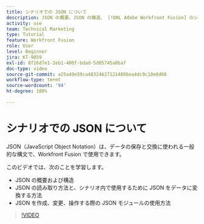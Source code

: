 ```yaml
---
title: シナリオでの JSON について
description: JSON の概要、JSON の構造、 [!DNL Adobe Workfront Fusion] のシナリオ内で使用するために JSON をデータに変換する方法について説明します。
activity: use
team: Technical Marketing
type: Tutorial
feature: Workfront Fusion
role: User
level: Beginner
jira: KT-9059
exl-id: 8f16d7e1-2eb1-400f-bdad-5d05745a0ba7
doc-type: video
source-git-commit: a25a49e59ca483246271214886ea4dc9c10e8d66
workflow-type: tm+mt
source-wordcount: '94'
ht-degree: 100%

---
```


# シナリオでの JSON について

JSON（JavaScript Object Notation）は、データの保存と交換に使われる一般的な構文で、Workfront Fusion で使用できます。

このビデオでは、次のことを学習します。

* JSON の概要および構造
* JSON の読み取り方法と、シナリオ内で使用するために JSON をデータに変換する方法
* JSON を作成、変更、操作する際の JSON モジュールの使用方法

>[!VIDEO](https://video.tv.adobe.com/v/335300/?quality=12&learn=on)
